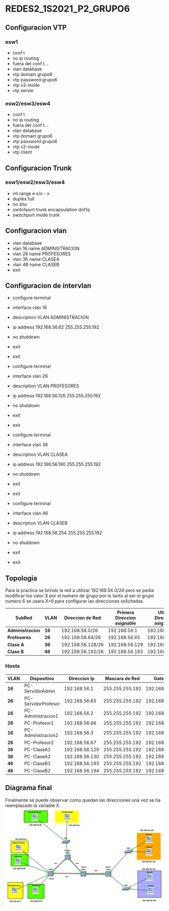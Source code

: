 # REDES2_1S2021_P2_GRUPO6

## Configuracion VTP


### esw1

* conf t
* no ip routing
* fuera del conf t...
* vlan database
* vtp domain grupo6
* vtp password grupo6
* vtp v2-mode
* vtp server

### esw2/esw3/esw4

* conf t
* no ip routing
* fuera del conf t...
* vlan database
* vtp domain grupo6
* vtp password grupo6
* vtp v2-mode
* vtp client


## Configuracion Trunk

### esw1/esw2/esw3/esw4

* int range e x/x - x
* duplex full
* no shu
* switchport trunk encapsulation dot1q
* switchport mode trunk


## Configuracion vlan
- vlan database
- vlan 16 name ADMINISTRACION
- vlan 26 name PROFESORES
- vlan 36 name CLASEA
- vlan 46 name CLASEB
- exit

## Configuracion de intervlan
- configure terminal
- interface vlan 16
- description VLAN ADMINISTRACION
- ip address 192.168.56.62 255.255.255.192
- no shutdown
- exit
- exit

- configure terminal
- interface vlan 26
- description VLAN PROFESORES
- ip address 192.168.56.126 255.255.255.192
- no shutdown
- exit 
- exit

- configure terminal
- interface vlan 36
- description VLAN CLASEA
- ip address 192.168.56.190 255.255.255.192
- no shutdown
- exit 
- exit

- configure terminal
- interface vlan 46
- description VLAN CLASEB
- ip address 192.168.56.254 255.255.255.192
- no shutdown
- exit 
- exit


## Topologia
Para la practica se brindo la red a utilizar 192.168.5X.0/24 pero se pedia modificar los valor X por el numero de grupo por lo tanto al ser el grupo numero 6 se usara X=6 para configurar las direcciones solicitadas.

|SubRed|VLAN|Direccion de Red|Primera Direccion asignable|Ultima Direccion asignable|Direccion de Broadcast|
|-|-|-|-|-|-|
|**Administracion**|**16**| 192.168.56.0/26 | 192.168.56.1 | 192.168.56.62 | 192.168.56.63
|**Profesores**|**26**| 192.168.56.64/26 | 192.168.56.65 | 192.168.56.126 | 192.168.56.127
|**Clase A**|**36**| 192.168.56.128/26 | 192.168.56.129 | 192.168.56.190 | 192.168.56.191
|**Clase B**|**46**| 192.168.56.192/26 | 192.168.56.193 | 192.168.56.254 | 192.168.56.255


### Hosts

|VLAN|Dispositivo|Direccion Ip|Mascara de Red | Gateway
|-|-|-|-|-|
|**16**|PC-ServidorAdmin|192.168.56.1|255.255.255.192|192.168.56.62
|**26**|PC-ServidorProfesor|192.168.56.65|255.255.255.192|192.168.56.126
|**16**|PC-Administracion1|192.168.56.2|255.255.255.192|192.168.56.62
|**26**|PC-Profesor1|192.168.56.66|255.255.255.192|192.168.56.126
|**16**|PC-Administracion2|192.168.56.3|255.255.255.192|192.168.56.62
|**26**|PC-Profesor2|192.168.56.67|255.255.255.192|192.168.56.126
|**36**|PC-ClaseA1|192.168.56.129|255.255.255.192|192.168.56.190
|**36**|PC-ClaseA2|192.168.56.130|255.255.255.192|192.168.56.190
|**46**|PC-ClaseB1|192.168.56.193|255.255.255.192|192.168.56.254
|**46**|PC-ClaseB2|192.168.56.194|255.255.255.192|192.168.56.254

## Diagrama final
Finalmente se puede observar como quedan las direcciones una vez se ha reemplazado la variable X.
![Alt text](imgs/Topologia.png?raw=true "Up time")
